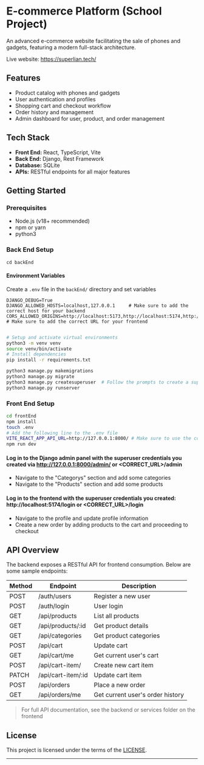 # E-commerce Platform (School Project)

An advanced e-commerce website facilitating the sale of phones and gadgets, featuring a modern full-stack architecture.

Live website: https://superlian.tech/ 

## Features

- Product catalog with phones and gadgets
- User authentication and profiles
- Shopping cart and checkout workflow
- Order history and management
- Admin dashboard for user, product, and order management

## Tech Stack

- **Front End:** React, TypeScript, Vite
- **Back End:** Django, Rest Framework
- **Database:** SQLite
- **APIs:** RESTful endpoints for all major features


## Getting Started

### Prerequisites

- Node.js (v18+ recommended)
- npm or yarn
- python3


### Back End Setup

```
cd backEnd
```

#### Environment Variables

Create a `.env` file in the `backEnd/` directory and set variables

```
DJANGO_DEBUG=True 
DJANGO_ALLOWED_HOSTS=localhost,127.0.0.1     # Make sure to add the correct host for your backend
CORS_ALLOWED_ORIGINS=http://localhost:5173,http://localhost:5174,http://localhost:5175     # Make sure to add the correct URL for your frontend
```

```bash

# Setup and activate virtual environments
python3 -m venv venv
source venv/bin/activate
# Install dependencies
pip install -r requirements.txt

python3 manage.py makemigrations
python3 manage.py migrate
python3 manage.py createsuperuser  # Follow the prompts to create a superuser
python3 manage.py runserver
```

### Front End Setup

```bash
cd frontEnd
npm install
touch .env
# Add the following line to the .env file
VITE_REACT_APP_API_URL=http://127.0.0.1:8000/ # Make sure to use the correct URL for your backend
npm run dev
```

#### Log in to the Django admin panel with the superuser credentials you created via http://127.0.0.1:8000/admin/    or <CORRECT_URL>/admin
- Navigate to the "Categorys" section and add some categories
- Navigate to the "Products" section and add some products

#### Log in to the frontend with the superuser credentials you created: http://localhost:5174/login  or <CORRECT_URL>/login
- Navigate to the profile  and update profile information
- Create a new order by adding products to the cart and proceeding to checkout

## API Overview

The backend exposes a RESTful API for frontend consumption. Below are some sample endpoints:

| Method | Endpoint               | Description                        |
|--------|------------------------|------------------------------------|
| POST   | /auth/users            | Register a new user                |
| POST   | /auth/login            | User login                         |
| GET    | /api/products          | List all products                  |
| GET    | /api/products/:id      | Get product details                |
| GET    | /api/categories        | Get product categories             |
| POST   | /api/cart              | Update cart                        |
| GET    | /api/cart/me           | Get current user's cart            |
| POST   | /api/cart-item/        | Create new cart item               |
| PATCH  | /api/cart-item/:id     | Update cart item                   |
| POST   | /api/orders            | Place a new order                  |
| GET    | /api/orders/me         | Get current user's order history   |

> For full API documentation, see the backend or services folder on the frontend


## License

This project is licensed under the terms of the [LICENSE](LICENSE).

---

